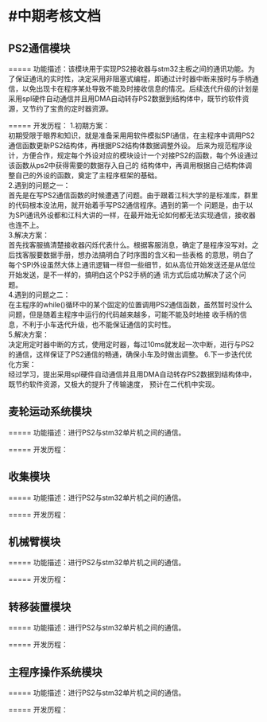 #中期考核文档
=============
## PS2通信模块
=====
  功能描述：该模块用于实现PS2接收器与stm32主板之间的通讯功能。为了保证通讯的实时性，决定采用非阻塞式编程，即通过计时器中断来按时与手柄通信，以免出现卡在程序某处导致不能及时接收信息的情况。后续迭代升级的计划是采用spI硬件自动通信并且用DMA自动转存PS2数据到结构体中，既节约软件资源，又节约了宝贵的定时器资源。<br>

=====
  开发历程：
    1.初期方案：<br>
    初期受限于眼界和知识，就是准备采用用软件模拟SPI通信，在主程序中调用PS2通信函数更新PS2结构体，再根据PS2结构体数据调整外设。
    后来为规范程序设计，方便合作，规定每个外设对应的模块设计一个对接PS2的函数，每个外设通过该函数从ps2中获得需要的数据存入自己的
    结构体中，再调用根据自己结构体调整自己的外设的函数，奠定了主程序框架的基础。<br>
    2.遇到的问题之一：<br>
    首先是在写PS2通信函数的时候遭遇了问题。由于跟着江科大学的是标准库，群里的代码根本没法用，就开始着手写PS2通信程序。遇到的第一个
    问题是，由于以为SPI通讯外设都和江科大讲的一样，在最开始无论如何都无法实现通信，接收器也连不上。<br>
    3.解决方案：<br>
    首先找客服搞清楚接收器闪烁代表什么。根据客服消息，确定了是程序没写对。之后找客服要数据手册，想办法搞明白了时序图的含义和一些表格
    的意思，明白了每个SPI外设虽然大体上通讯逻辑一样但一些细节，如从高位开始发送还是从低位开始发送，是不一样的，搞明白这个PS2手柄的通
    讯方式后成功解决了这个问题。<br>
    4.遇到的问题之二：<br>
    在主程序的while()循环中的某个固定的位置调用PS2通信函数，虽然暂时没什么问题，但是随着主程序中运行的代码越来越多，可能不能及时地接
    收手柄的信息，不利于小车迭代升级，也不能保证通信的实时性。<br>
    5.解决方案：<br>
    决定用定时器中断的方式，使用定时器，每过10ms就发起一次中断，进行与PS2的通信，这样保证了PS2通信的畅通，确保小车及时做出调整。
    6.下一步迭代优化方案：<br>
    经过学习，提出采用spI硬件自动通信并且用DMA自动转存PS2数据到结构体中，既节约软件资源，又极大的提升了传输速度，
    预计在二代机中实现。<br>

## 麦轮运动系统模块
=====
  功能描述：进行PS2与stm32单片机之间的通信。<br>
  
=====
  开发历程：

## 收集模块
=====
  功能描述：进行PS2与stm32单片机之间的通信。<br>
  
=====
  开发历程：
  
## 机械臂模块
=====
  功能描述：进行PS2与stm32单片机之间的通信。<br>
    
=====
  开发历程：
  
## 转移装置模块
=====
  功能描述：进行PS2与stm32单片机之间的通信。<br>
    
=====
  开发历程：
## 主程序操作系统模块
===== 
  功能描述：进行PS2与stm32单片机之间的通信。<br>
    
=====
  开发历程：
